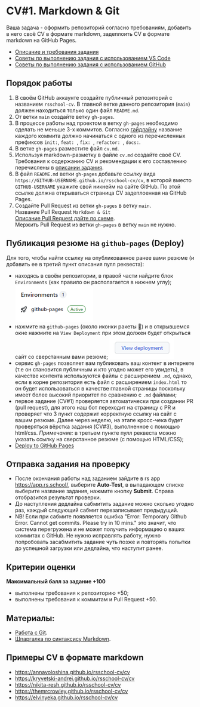 #  CV#1. Markdown & Git

Ваша задача - оформить репозиторий согласно требованиям, добавить в него своё CV в формате markdown, задеплоить CV в формате markdown на GitHub Pages.  

- [Описание и требования задания](https://github.com/rolling-scopes-school/tasks/blob/master/tasks/cv/cv.md#%D1%81%D0%BE%D0%B4%D0%B5%D1%80%D0%B6%D0%B0%D0%BD%D0%B8%D0%B5-cv)
- [Советы по выполнению задания с использованием VS Code](cv-hints.md)
- [Советы по выполнению задания с использованием GitHub](cv-github-hints.md)  

## Порядок работы
1. В своём GitHub аккаунте создайте публичный репозиторий с названием `rsschool-cv`. 
В главной ветке данного репозитория (`main`) должен находиться только один файл `README.md`.
2. От ветки `main` создайте ветку `gh-pages`.  
3. В процессе работы над проектом в ветку `gh-pages` необходимо сделать не меньше 3-х коммитов. Согласно [гайдлайну](https://docs.rs.school/#/git-convention) название каждого коммита должно начинаться с одного из перечисленных префиксов `init:`, `feat: `, `fix: `, `refactor: `, `docs:`.
4. В ветке `gh-pages` разместите файл `cv.md`.
5. Используя markdown-разметку в файле `cv.md` создайте своё CV.  
Требования к содержанию CV и рекомендации к его составлению перечислены в [описании задания](cv.md#содержание-cv).
6. В файл `README.md` ветки `gh-pages` добавьте ссылку вида `https://GITHUB-USERNAME.github.io/rsschool-cv/cv`, в которой вместо `GITHUB-USERNAME` укажите свой никнейм на сайте GitHub. По этой ссылке должна открываться страница CV задеплоенная на GitHub Pages.
7. Создайте Pull Request из ветки `gh-pages` в ветку `main`.  
Название Pull Request `Markdown & Git`  
[Описание Pull Request дайте по схеме](https://docs.rs.school/#/pull-request-review-process?id=Требования-к-pull-request-pr).  
Мержить Pull Request из ветки `gh-pages` в ветку `main` не нужно.

## Публикация резюме на `github-pages` (Deploy)
Для того, чтобы найти ссылку на опубликованное ранее вами резюме (и добавить ее в третий пункт описания пулл реквеста):
- находясь в своём репозитории, в правой части найдите блок `Environments` (как правило он располагается в нижнем углу);
![github](images/find_deploy_01.png)
- нажмите на `github-pages` (около иконки ракеты 🚀) и в открывшемся окне нажмите на `View Deployment` при этом должен будет открыться сайт со сверстанным вами резюме;
![github](images/find_deploy_02.png)
- сервис `gh-pages` позволяет вам публиковать ваш контент в интернете (т.е он становится публичным и кто угодно может его увидеть), в качестве контента используются файлы с расширением `.md`, однако, если в корне репозитория есть файл с расширением `index.html` то он будет использоваться в качестве главной страницы поскольку имеет более высокий приоритет по сравнению с `.md` файлами;
- первое задание (CV#1) проверяется автоматически при создании PR (pull request), для этого наш бот переходит на страницу с PR и проверяет что 3 пункт содержит корректную ссылку на сайт с вашим резюме. Далее через неделю, на этапе кросс-чека будет проверяться вёрстка задания (CV#3), выполненное с помощью html/css. *Примечание:* в третьем пункте пулл реквеста можно указать ссылку на сверстанное резюме (с помощью HTML/CSS);
- [Deploy to GitHub Pages](https://www.youtube.com/watch?v=0lvKcqP3aP0)

## Отправка задания на проверку
- После окончания работы над заданием зайдите в rs app https://app.rs.school/, выберите **Auto-Test**, в выпадающем списке выберите название задания, нажмите кнопку **Submit**. Справа отобразится результат проверки.
- До наступления дедлайна сабмитить задание можно сколько угодно раз, каждый следующий сабмит перезаписывает предыдущий.
- NB! Если при сабмите появляется ошибка "Error: Temporary Github Error. Cannot get commits. Please try in 10 mins." это значит, что система перегружена и не может получить информацию о ваших коммитах с GitHub. Не нужно исправлять работу, нужно попробовать засабмитить задание чуть позже и повторять попытки до успешной загрузки или дедлайна, что наступит ранее.

## Критерии оценки
**Максимальный балл за задание +100**
- выполнены требования к репозиторию +50;
- выполнены требования к коммитам и Pull Request +50.

## Материалы:
- [Работа с Git](git.md).
- [Шпаргалка по синтаксису Markdown](https://ydmitry.ru/blog/rukovodstvo-po-markdown-dlya-uproshcheniya-veb-razrabotki/).

## Примеры CV в формате markdown
- https://annavoloshina.github.io/rsschool-cv/cv
- https://kryvetski-andrei.github.io/rsschool-cv/cv
- https://nikita-resh.github.io/rsschool-cv/cv
- https://themrcrowley.github.io/rsschool-cv/cv
- https://elvinyeka.github.io/rsschool-cv/cv

